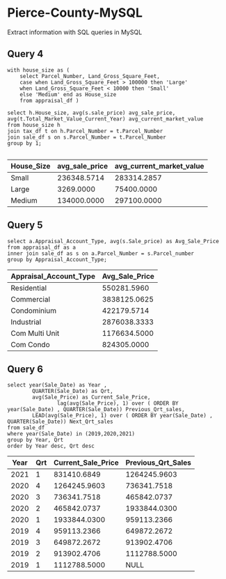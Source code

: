 # Pierce-County-MySQL
Extract information with SQL queries in MySQL


## Query 4

```
with house_size as (
	select Parcel_Number, Land_Gross_Square_Feet, 
	case when Land_Gross_Square_Feet > 100000 then 'Large'
	when Land_Gross_Square_Feet < 10000 then 'Small'
	else 'Medium' end as House_size
	from appraisal_df ) 

select h.House_size, avg(s.sale_price) avg_sale_price, avg(t.Total_Market_Value_Current_Year) avg_current_market_value
from house_size h
join tax_df t on h.Parcel_Number = t.Parcel_Number
join sale_df s on s.Parcel_Number = t.Parcel_Number
group by 1;


```

| House_Size| avg_sale_price | avg_current_market_value|                                                                                                                             
|-----------|-------------|---|
|Small|236348.5714|283314.2857|
|Large|3269.0000|75400.0000|
|Medium|134000.0000|297100.0000|



## Query 5

```
select a.Appraisal_Account_Type, avg(s.Sale_price) as Avg_Sale_Price
from appraisal_df as a 
inner join sale_df as s on a.Parcel_Number = s.Parcel_number
group by Appraisal_Account_Type;

```

| Appraisal_Account_Type| Avg_Sale_Price |                                                                                                                             
|-----------|-------------|
|Residential|550281.5960|
|Commercial|3838125.0625|
|Condominium|422179.5714|
|Industrial|2876038.3333|
|Com Multi Unit|1176634.5000|
|Com Condo|824305.0000|



## Query 6

```
select year(Sale_Date) as Year , 
		QUARTER(Sale_Date) as Qrt, 
		avg(Sale_Price) as Current_Sale_Price, 
        		lag(avg(Sale_Price), 1) over ( ORDER BY year(Sale_Date) , QUARTER(Sale_Date)) Previous_Qrt_sales,
		LEAD(avg(Sale_Price), 1) over ( ORDER BY year(Sale_Date) , QUARTER(Sale_Date)) Next_Qrt_sales
from sale_df
where year(Sale_Date) in (2019,2020,2021)
group by Year, Qrt
order by Year desc, Qrt desc
```

| Year        | Qrt | Current_Sale_Price       | Previous_Qrt_Sales |                                                                                                                                    
|-----------|-------------|------|-----|
|2021|1|831410.6849|1264245.9603|
|2020|4|1264245.9603|736341.7518|
|2020|3|736341.7518|465842.0737|
|2020|2|465842.0737|1933844.0300|
|2020|1|1933844.0300|959113.2366|
|2019|4|959113.2366|649872.2672|
|2019|3|649872.2672|913902.4706|
|2019|2|913902.4706|1112788.5000|
|2019|1|1112788.5000|NULL|
